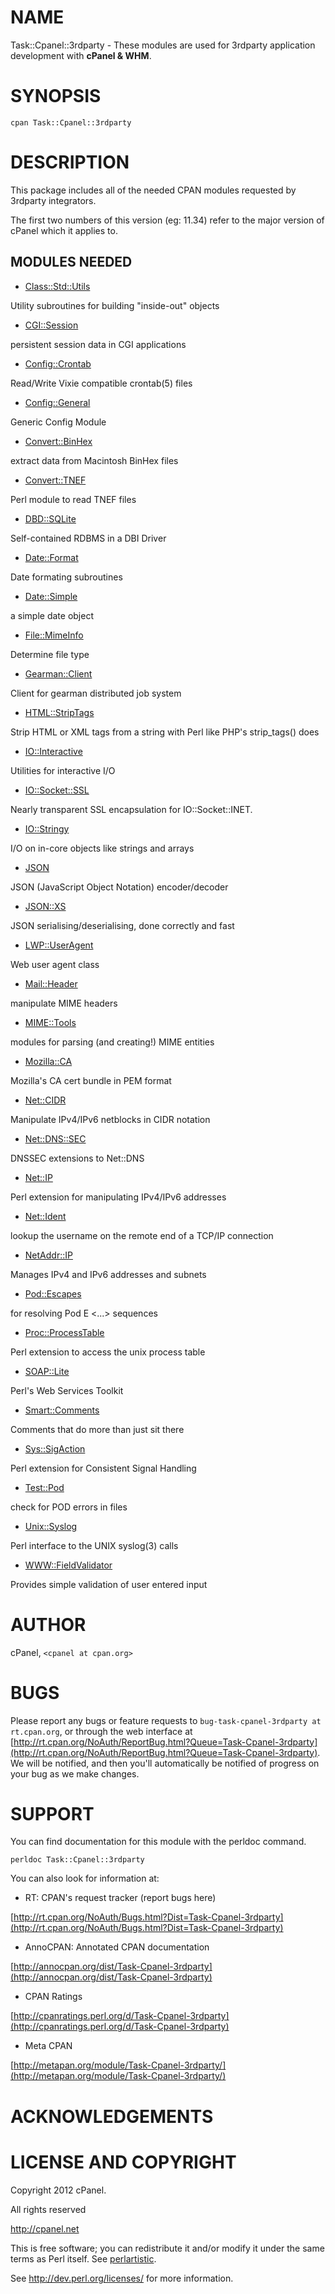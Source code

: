 # NAME

Task::Cpanel::3rdparty - These modules are used for 3rdparty application development with __cPanel & WHM__.

# SYNOPSIS

    cpan Task::Cpanel::3rdparty

# DESCRIPTION

This package includes all of the needed CPAN modules requested by 3rdparty integrators.

The first two numbers of this version (eg: 11.34) refer to the major version of cPanel which it applies to.

## MODULES NEEDED

- [Class::Std::Utils](http://search.cpan.org/perldoc?Class::Std::Utils)

Utility subroutines for building "inside-out" objects

- [CGI::Session](http://search.cpan.org/perldoc?CGI::Session)

persistent session data in CGI applications

- [Config::Crontab](http://search.cpan.org/perldoc?Config::Crontab)

Read/Write Vixie compatible crontab(5) files

- [Config::General](http://search.cpan.org/perldoc?Config::General)

Generic Config Module

- [Convert::BinHex](http://search.cpan.org/perldoc?Convert::BinHex)

extract data from Macintosh BinHex files

- [Convert::TNEF](http://search.cpan.org/perldoc?Convert::TNEF)

Perl module to read TNEF files

- [DBD::SQLite](http://search.cpan.org/perldoc?DBD::SQLite)

Self-contained RDBMS in a DBI Driver

- [Date::Format](http://search.cpan.org/perldoc?Date::Format)

Date formating subroutines

- [Date::Simple](http://search.cpan.org/perldoc?Date::Simple)

a simple date object

- [File::MimeInfo](http://search.cpan.org/perldoc?File::MimeInfo)

Determine file type

- [Gearman::Client](http://search.cpan.org/perldoc?Gearman::Client)

Client for gearman distributed job system

- [HTML::StripTags](http://search.cpan.org/perldoc?HTML::StripTags)

Strip HTML or XML tags from a string with Perl like PHP's strip\_tags() does

- [IO::Interactive](http://search.cpan.org/perldoc?IO::Interactive)

Utilities for interactive I/O

- [IO::Socket::SSL](http://search.cpan.org/perldoc?IO::Socket::SSL)

Nearly transparent SSL encapsulation for IO::Socket::INET.

- [IO::Stringy](http://search.cpan.org/perldoc?IO::Stringy)

I/O on in-core objects like strings and arrays

- [JSON](http://search.cpan.org/perldoc?JSON)

JSON (JavaScript Object Notation) encoder/decoder

- [JSON::XS](http://search.cpan.org/perldoc?JSON::XS)

JSON serialising/deserialising, done correctly and fast

- [LWP::UserAgent](http://search.cpan.org/perldoc?LWP::UserAgent)

Web user agent class

- [Mail::Header](http://search.cpan.org/perldoc?Mail::Header)

manipulate MIME headers

- [MIME::Tools](http://search.cpan.org/perldoc?MIME::Tools)

modules for parsing (and creating!) MIME entities

- [Mozilla::CA](http://search.cpan.org/perldoc?Mozilla::CA)

Mozilla's CA cert bundle in PEM format

- [Net::CIDR](http://search.cpan.org/perldoc?Net::CIDR)

Manipulate IPv4/IPv6 netblocks in CIDR notation

- [Net::DNS::SEC](http://search.cpan.org/perldoc?Net::DNS::Sec)

DNSSEC extensions to Net::DNS

- [Net::IP](http://search.cpan.org/perldoc?Net::IP)

Perl extension for manipulating IPv4/IPv6 addresses

- [Net::Ident](http://search.cpan.org/perldoc?Net::Ident)

lookup the username on the remote end of a TCP/IP connection

- [NetAddr::IP](http://search.cpan.org/perldoc?NetAddr::IP)

Manages IPv4 and IPv6 addresses and subnets

- [Pod::Escapes](http://search.cpan.org/perldoc?Pod::Escapes)

for resolving Pod E <...> sequences

- [Proc::ProcessTable](http://search.cpan.org/perldoc?Proc::ProcessTable)

Perl extension to access the unix process table

- [SOAP::Lite](http://search.cpan.org/perldoc?SOAP::Lite)

Perl's Web Services Toolkit

- [Smart::Comments](http://search.cpan.org/perldoc?Smart::Comments)

Comments that do more than just sit there

- [Sys::SigAction](http://search.cpan.org/perldoc?Sys::SigAction)

Perl extension for Consistent Signal Handling

- [Test::Pod](http://search.cpan.org/perldoc?Test::Pod)

check for POD errors in files

- [Unix::Syslog](http://search.cpan.org/perldoc?Unix::Syslog)

Perl interface to the UNIX syslog(3) calls

- [WWW::FieldValidator](http://search.cpan.org/perldoc?WWW::FieldValidator)

Provides simple validation of user entered input

# AUTHOR

cPanel, `<cpanel at cpan.org>`

# BUGS

Please report any bugs or feature requests to `bug-task-cpanel-3rdparty at rt.cpan.org`, or through
the web interface at [http://rt.cpan.org/NoAuth/ReportBug.html?Queue=Task-Cpanel-3rdparty](http://rt.cpan.org/NoAuth/ReportBug.html?Queue=Task-Cpanel-3rdparty).  We will be notified, and then you'll
automatically be notified of progress on your bug as we make changes.

# SUPPORT

You can find documentation for this module with the perldoc command.

    perldoc Task::Cpanel::3rdparty



You can also look for information at:

- RT: CPAN's request tracker (report bugs here)

[http://rt.cpan.org/NoAuth/Bugs.html?Dist=Task-Cpanel-3rdparty](http://rt.cpan.org/NoAuth/Bugs.html?Dist=Task-Cpanel-3rdparty)

- AnnoCPAN: Annotated CPAN documentation

[http://annocpan.org/dist/Task-Cpanel-3rdparty](http://annocpan.org/dist/Task-Cpanel-3rdparty)

- CPAN Ratings

[http://cpanratings.perl.org/d/Task-Cpanel-3rdparty](http://cpanratings.perl.org/d/Task-Cpanel-3rdparty)

- Meta CPAN

[http://metapan.org/module/Task-Cpanel-3rdparty/](http://metapan.org/module/Task-Cpanel-3rdparty/)



# ACKNOWLEDGEMENTS



# LICENSE AND COPYRIGHT

Copyright 2012 cPanel.

All rights reserved

http://cpanel.net

This is free software; you can redistribute it and/or modify it under the
same terms as Perl itself. See [perlartistic](http://search.cpan.org/perldoc?perlartistic).

See http://dev.perl.org/licenses/ for more information.


